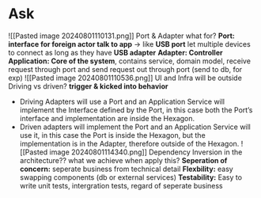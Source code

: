 # Ask
![[Pasted image 20240801110131.png]]
Port & Adapter what for?
**Port: interface for foreign actor talk to app** -> like **USB port** let multiple devices to connect as long as they have **USB adapter**
**Adapter: Controller**
**Application: Core of the system**, contains service, domain model, receive request through port and send request out through port (send to db, for exp)
![[Pasted image 20240801110536.png]]
UI and Infra will be outside
Driving vs driven? **trigger & kicked into behavior**
- Driving Adapters will use a Port and an Application Service will implement the Interface defined by the Port, in this case both the Port’s interface and implementation are inside the Hexagon.
- Driven adapters will implement the Port and an Application Service will use it, in this case the Port is inside the Hexagon, but the implementation is in the Adapter, therefore outside of the Hexagon.
![[Pasted image 20240801114340.png]]
Dependency Inversion in the architecture??
what we achieve when apply this? 
**Seperation of concern:** seperate business from technical detail
**Flexbility:** easy swapping components (db or external services)
**Testability:** Easy to write unit tests, intergration tests, regard of seperate business
